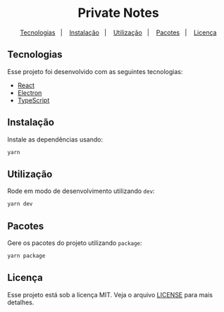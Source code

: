 <h1 align="center">Private Notes</h1>

<p align="center">
  <a href="#tecnologias">Tecnologias</a>&nbsp;&nbsp;&nbsp;|&nbsp;&nbsp;&nbsp;
  <a href="#instalação">Instalação</a>&nbsp;&nbsp;&nbsp;|&nbsp;&nbsp;&nbsp;
  <a href="#utilização">Utilização</a>&nbsp;&nbsp;&nbsp;|&nbsp;&nbsp;&nbsp;
  <a href="#pacotes">Pacotes</a>&nbsp;&nbsp;&nbsp;|&nbsp;&nbsp;&nbsp;
  <a href="#licença">Licença</a>
</p>

## Tecnologias

Esse projeto foi desenvolvido com as seguintes tecnologias:

- [React](https://reactjs.org)
- [Electron](https://www.electronjs.org/)
- [TypeScript](https://www.typescriptlang.org/)

## Instalação
Instale as dependências usando:

```bash
yarn
```

## Utilização
Rode em modo de desenvolvimento utilizando `dev`:

```bash
yarn dev
```

## Pacotes
Gere os pacotes do projeto utilizando `package`:

```bash
yarn package
```

## Licença

Esse projeto está sob a licença MIT. Veja o arquivo [LICENSE](LICENSE.md) para mais detalhes.
